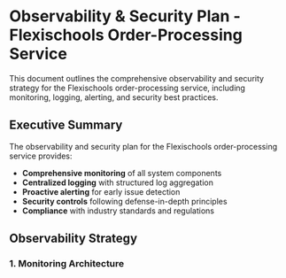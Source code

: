 # Observability & Security Plan - Flexischools Order-Processing Service

This document outlines the comprehensive observability and security strategy for the Flexischools order-processing service, including monitoring, logging, alerting, and security best practices.

## Executive Summary

The observability and security plan for the Flexischools order-processing service provides:
- **Comprehensive monitoring** of all system components
- **Centralized logging** with structured log aggregation
- **Proactive alerting** for early issue detection
- **Security controls** following defense-in-depth principles
- **Compliance** with industry standards and regulations

## Observability Strategy

### 1. Monitoring Architecture

